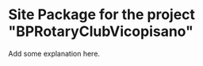 Site Package for the project "BPRotaryClubVicopisano"
==============================================================

Add some explanation here.
